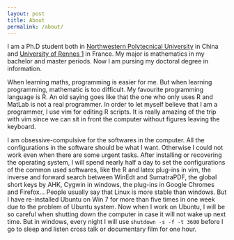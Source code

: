 ```yaml
---
layout: post
title: About
permalink: /about/
---
```


I am a Ph.D student both in [Northwestern Polytecnical University](http://en.nwpu.edu.cn/) in China and [University of
Rennes 1](https://www.univ-rennes1.fr/) in France. My major is
mathematics in my bachelor and master periods. Now I am pursing my doctoral degree in information. 

When learning maths, 
programming is easier for me. But when learning programming, mathematic is too difficult. My favourite programming language is
R. An old saying goes like that the one who only uses R and MatLab is not a real programmer. In order to let myself 
believe that I am a programmer, I use vim for editing R scripts. It is really amazing of the trip with vim since we can sit in
front the computer without figures leaving the keyboard.

I am obsessive-compulsive for the softwares in the computer. All the  configurations in the software should be what I want. Otherwise I could not work even when there are some urgent tasks. After 
installing or recovering the operating system, I will spend nearly half a day to set the configurations of the common used 
softwares, like the R and latex plug-ins in vim, the inverse and forward search between WinEdt and SumatraPDF, the 
global short keys by AHK, Cygwin in windows, the plug-ins in Google Chromes and Firefox... People usually say that Linux is more
stable than windows. But I have re-installed Ubuntu on Win 7 for  more than five times in one week due to the problem of Ubuntu 
system. Now when I work on Ubuntu, I will be so careful when shutting down the computer in case it will not wake up next time. 
But in windows, every night I will use `shutdown -s -f -t 3600` before I go to sleep and listen  cross talk or documentary film
for one hour.





